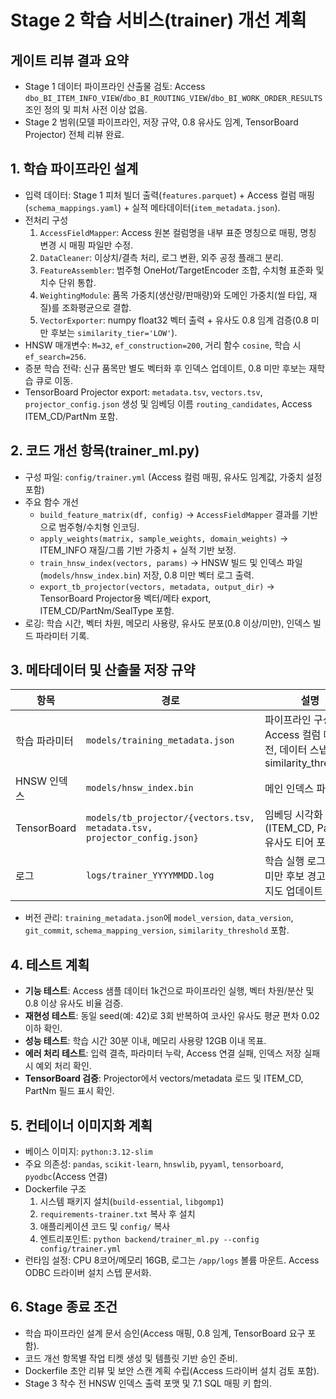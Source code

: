 # Stage 2 학습 서비스(trainer) 개선 계획

## 게이트 리뷰 결과 요약
- Stage 1 데이터 파이프라인 산출물 검토: Access `dbo_BI_ITEM_INFO_VIEW`/`dbo_BI_ROUTING_VIEW`/`dbo_BI_WORK_ORDER_RESULTS` 조인 정의 및 피처 사전 이상 없음.
- Stage 2 범위(모델 파이프라인, 저장 규약, 0.8 유사도 임계, TensorBoard Projector) 전체 리뷰 완료.

## 1. 학습 파이프라인 설계
- 입력 데이터: Stage 1 피처 빌더 출력(`features.parquet`) + Access 컬럼 매핑(`schema_mappings.yaml`) + 실적 메타데이터(`item_metadata.json`).
- 전처리 구성
  1. `AccessFieldMapper`: Access 원본 컬럼명을 내부 표준 명칭으로 매핑, 명칭 변경 시 매핑 파일만 수정.
  2. `DataCleaner`: 이상치/결측 처리, 로그 변환, 외주 공정 플래그 분리.
  3. `FeatureAssembler`: 범주형 OneHot/TargetEncoder 조합, 수치형 표준화 및 치수 단위 통합.
  4. `WeightingModule`: 품목 가중치(생산량/판매량)와 도메인 가중치(씰 타입, 재질)를 조화평균으로 결합.
  5. `VectorExporter`: numpy float32 벡터 출력 + 유사도 0.8 임계 검증(0.8 미만 후보는 `similarity_tier='LOW'`).
- HNSW 매개변수: `M=32`, `ef_construction=200`, 거리 함수 `cosine`, 학습 시 `ef_search=256`.
- 증분 학습 전략: 신규 품목만 별도 벡터화 후 인덱스 업데이트, 0.8 미만 후보는 재학습 큐로 이동.
- TensorBoard Projector export: `metadata.tsv`, `vectors.tsv`, `projector_config.json` 생성 및 임베딩 이름 `routing_candidates`, Access ITEM_CD/PartNm 포함.

## 2. 코드 개선 항목(trainer_ml.py)
- 구성 파일: `config/trainer.yml` (Access 컬럼 매핑, 유사도 임계값, 가중치 설정 포함)
- 주요 함수 개선
  - `build_feature_matrix(df, config)` → `AccessFieldMapper` 결과를 기반으로 범주형/수치형 인코딩.
  - `apply_weights(matrix, sample_weights, domain_weights)` → ITEM_INFO 재질/그룹 기반 가중치 + 실적 기반 보정.
  - `train_hnsw_index(vectors, params)` → HNSW 빌드 및 인덱스 파일(`models/hnsw_index.bin`) 저장, 0.8 미만 벡터 로그 출력.
  - `export_tb_projector(vectors, metadata, output_dir)` → TensorBoard Projector용 벡터/메타 export, ITEM_CD/PartNm/SealType 포함.
- 로깅: 학습 시간, 벡터 차원, 메모리 사용량, 유사도 분포(0.8 이상/미만), 인덱스 빌드 파라미터 기록.

## 3. 메타데이터 및 산출물 저장 규약
| 항목 | 경로 | 설명 |
| --- | --- | --- |
| 학습 파라미터 | `models/training_metadata.json` | 파이프라인 구성, Access 컬럼 매핑 버전, 데이터 스냅샷 ID, similarity_threshold |
| HNSW 인덱스 | `models/hnsw_index.bin` | 메인 인덱스 파일 |
| TensorBoard | `models/tb_projector/{vectors.tsv, metadata.tsv, projector_config.json}` | 임베딩 시각화 자산 (ITEM_CD, PartNm, 유사도 티어 포함) |
| 로그 | `logs/trainer_YYYYMMDD.log` | 학습 실행 로그(0.8 미만 후보 경고, 자기지도 업데이트 결과) |

- 버전 관리: `training_metadata.json`에 `model_version`, `data_version`, `git_commit`, `schema_mapping_version`, `similarity_threshold` 포함.

## 4. 테스트 계획
- **기능 테스트**: Access 샘플 데이터 1k건으로 파이프라인 실행, 벡터 차원/분산 및 0.8 이상 유사도 비율 검증.
- **재현성 테스트**: 동일 seed(예: 42)로 3회 반복하여 코사인 유사도 평균 편차 0.02 이하 확인.
- **성능 테스트**: 학습 시간 30분 이내, 메모리 사용량 12GB 이내 목표.
- **에러 처리 테스트**: 입력 결측, 파라미터 누락, Access 연결 실패, 인덱스 저장 실패 시 예외 처리 확인.
- **TensorBoard 검증**: Projector에서 vectors/metadata 로드 및 ITEM_CD, PartNm 필드 표시 확인.

## 5. 컨테이너 이미지화 계획
- 베이스 이미지: `python:3.12-slim`
- 주요 의존성: `pandas`, `scikit-learn`, `hnswlib`, `pyyaml`, `tensorboard`, `pyodbc`(Access 연결)
- Dockerfile 구조
  1. 시스템 패키지 설치(`build-essential`, `libgomp1`)
  2. `requirements-trainer.txt` 복사 후 설치
  3. 애플리케이션 코드 및 `config/` 복사
  4. 엔트리포인트: `python backend/trainer_ml.py --config config/trainer.yml`
- 런타임 설정: CPU 8코어/메모리 16GB, 로그는 `/app/logs` 볼륨 마운트. Access ODBC 드라이버 설치 스텝 문서화.

## 6. Stage 종료 조건
- 학습 파이프라인 설계 문서 승인(Access 매핑, 0.8 임계, TensorBoard 요구 포함).
- 코드 개선 항목별 작업 티켓 생성 및 템플릿 기반 승인 준비.
- Dockerfile 초안 리뷰 및 보안 스캔 계획 수립(Access 드라이버 설치 검토 포함).
- Stage 3 착수 전 HNSW 인덱스 출력 포맷 및 7.1 SQL 매핑 키 합의.

